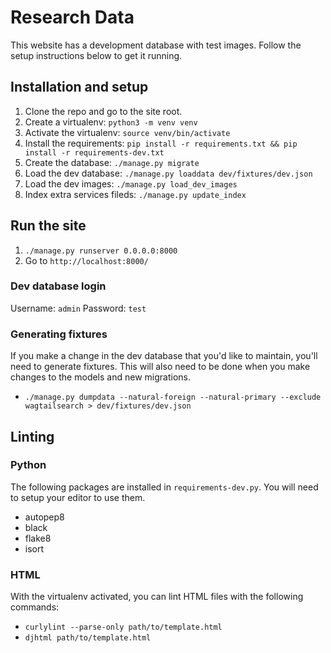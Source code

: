 # Research Data
This website has a development database with test images. Follow the setup instructions below to get it running.

## Installation and setup
1. Clone the repo and go to the site root.
2. Create a virtualenv: `python3 -m venv venv`
3. Activate the virtualenv: `source venv/bin/activate` 
4. Install the requirements: `pip install -r requirements.txt && pip install -r requirements-dev.txt`
5. Create the database: `./manage.py migrate`
6. Load the dev database: `./manage.py loaddata dev/fixtures/dev.json`
7. Load the dev images: `./manage.py load_dev_images`
8. Index extra services fileds: `./manage.py update_index`

## Run the site
1. `./manage.py runserver 0.0.0.0:8000`
2. Go to `http://localhost:8000/`

### Dev database login
Username: `admin`
Password: `test`

### Generating fixtures
If you make a change in the dev database that you'd like to maintain, you'll need to generate fixtures. This will also need to be done when you make changes to the models and new migrations.
- `./manage.py dumpdata --natural-foreign --natural-primary --exclude wagtailsearch > dev/fixtures/dev.json`

## Linting
### Python
The following packages are installed in `requirements-dev.py`. You will need to setup your editor to use them.
- autopep8
- black
- flake8
- isort

### HTML
With the virtualenv activated, you can lint HTML files with the following commands:
- `curlylint --parse-only path/to/template.html`
- `djhtml path/to/template.html`
